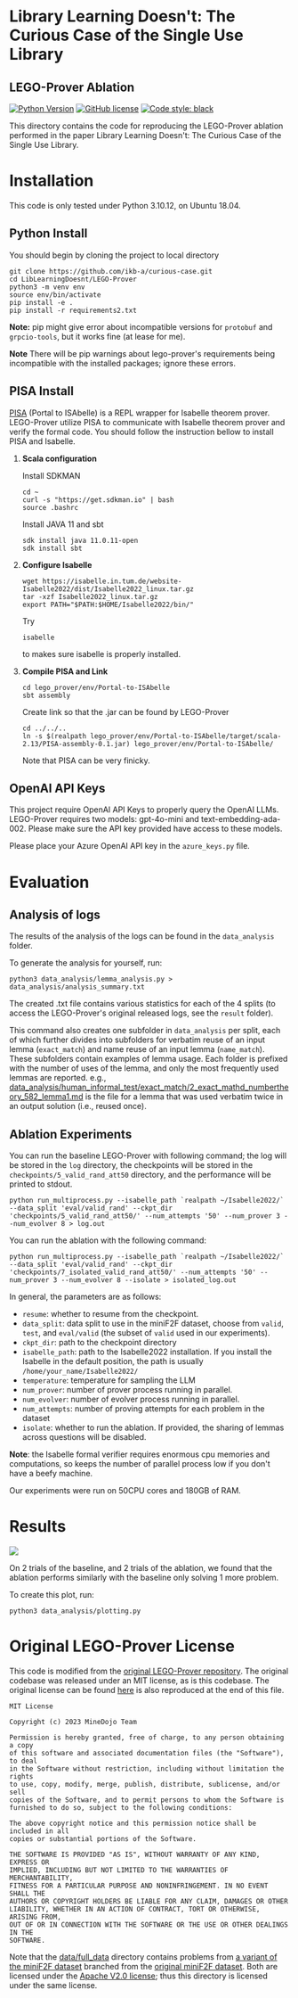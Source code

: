 # Library Learning Doesn't: The Curious Case of the Single Use Library
## LEGO-Prover Ablation


[![Python Version](https://img.shields.io/badge/Python-3.10.12-blue.svg)](https://github.com/wiio12/LEGO-Prover)
[![GitHub license](https://img.shields.io/github/license/MineDojo/Voyager)](hhttps://github.com/wiio12/LEGO-Prover/blob/main/LICENSE)
[![Code style: black](https://img.shields.io/badge/code%20style-black-000000.svg)](https://github.com/psf/black)

This directory contains the code for reproducing the LEGO-Prover ablation performed in the paper Library Learning Doesn't: The Curious Case of the Single Use Library.


# Installation

This code is only tested under Python 3.10.12, on Ubuntu 18.04.

## Python Install
You should begin by cloning the project to local directory
```shell
git clone https://github.com/ikb-a/curious-case.git
cd LibLearningDoesnt/LEGO-Prover
python3 -m venv env
source env/bin/activate
pip install -e .
pip install -r requirements2.txt
```
**Note:** pip might give error about incompatible versions for `protobuf` and `grpcio-tools`, but it works fine (at lease for me).

**Note** There will be pip warnings about lego-prover's requirements being incompatible with the installed packages; ignore these errors.


## PISA Install
[PISA](https://github.com/albertqjiang/Portal-to-ISAbelle) (Portal to ISAbelle) is a REPL wrapper for Isabelle theorem prover. LEGO-Prover utilize PISA to communicate with Isabelle theorem prover and verify the formal code. You should follow the instruction bellow to install PISA and Isabelle.

1. **Scala configuration**
   
    Install SDKMAN
    ```shell
    cd ~
    curl -s "https://get.sdkman.io" | bash
    source .bashrc
    ```
    
    Install JAVA 11 and sbt
    ```shell
    sdk install java 11.0.11-open
    sdk install sbt
    ```

2. **Configure Isabelle**
    ```shell
    wget https://isabelle.in.tum.de/website-Isabelle2022/dist/Isabelle2022_linux.tar.gz
    tar -xzf Isabelle2022_linux.tar.gz
    export PATH="$PATH:$HOME/Isabelle2022/bin/"
    ```
    Try
    ```shell
    isabelle 
    ```
    to makes sure isabelle is properly installed.

3. **Compile PISA and Link**

    ```shell
    cd lego_prover/env/Portal-to-ISAbelle
    sbt assembly
    ```
    
    Create link so that the .jar can be found by LEGO-Prover

    ```shell
    cd ../../..
    ln -s $(realpath lego_prover/env/Portal-to-ISAbelle/target/scala-2.13/PISA-assembly-0.1.jar) lego_prover/env/Portal-to-ISAbelle/
    ```

    Note that PISA can be very finicky.

## OpenAI API Keys
This project require OpenAI API Keys to properly query the OpenAI LLMs. LEGO-Prover requires two models: gpt-4o-mini and text-embedding-ada-002. Please make sure the API key provided have access to these models.

Please place your Azure OpenAI API key in the `azure_keys.py` file.

# Evaluation

## Analysis of logs

The results of the analysis of the logs can be found in the `data_analysis` folder. 

To generate the analysis for yourself, run:

```shell
python3 data_analysis/lemma_analysis.py > data_analysis/analysis_summary.txt
```

The created .txt file contains various statistics for each of the 4 splits (to access the LEGO-Prover's original released logs, see the `result` folder).

This command also creates one subfolder in `data_analysis` per split, each of which further divides into subfolders for verbatim reuse of an input lemma (`exact_match`) and name reuse of an input lemma (`name_match`). These subfolders contain examples of lemma usage. Each folder is prefixed with the number of uses of the lemma, and only the most frequently used lemmas are reported. e.g., [data_analysis/human_informal_test/exact_match/2_exact_mathd_numbertheory_582_lemma1.md](data_analysis/human_informal_test/exact_match/2_exact_mathd_numbertheory_582_lemma1.md) is the file for a lemma that was used verbatim twice in an output solution (i.e., reused once).

## Ablation Experiments

You can run the baseline LEGO-Prover with following command; the log will be stored in the `log` directory, the checkpoints will be stored in the `checkpoints/5_valid_rand_att50` directory, and the performance will be printed to stdout.

```shell
python run_multiprocess.py --isabelle_path `realpath ~/Isabelle2022/` --data_split 'eval/valid_rand' --ckpt_dir 'checkpoints/5_valid_rand_att50/' --num_attempts '50' --num_prover 3 --num_evolver 8 > log.out
```

You can run the ablation with the following command:

```shell
python run_multiprocess.py --isabelle_path `realpath ~/Isabelle2022/` --data_split 'eval/valid_rand' --ckpt_dir 'checkpoints/7_isolated_valid_rand_att50/' --num_attempts '50' --num_prover 3 --num_evolver 8 --isolate > isolated_log.out
```

In general, the parameters are as follows:
- `resume`: whether to resume from the checkpoint.
- `data_split`: data split to use in the miniF2F dataset, choose from `valid`, `test`, and `eval/valid` (the subset of `valid` used in our experiments).
- `ckpt_dir`: path to the checkpoint directory
- `isabelle_path`: path to the Isabelle2022 installation. If you install the Isabelle in the default position, the path is usually `/home/your_name/Isabelle2022/`
- `temperature`: temperature for sampling the LLM
- `num_prover`: number of prover process running in parallel.
- `num_evolver`: number of evolver process running in parallel.
- `num_attempts`: number of proving attempts for each problem in the dataset
- `isolate`: whether to run the ablation. If provided, the sharing of lemmas across questions will be disabled.

**Note**: the Isabelle formal verifier requires enormous cpu memories and computations, so keeps the number of parallel process low if you don't have a beefy machine.

Our experiments were run on 50CPU cores and 180GB of RAM.



# Results

![](images/ablation.png)

On 2 trials of the baseline, and 2 trials of the ablation, we found that the ablation performs similarly with the baseline only solving 1 more problem.

To create this plot, run:

```shell
python3 data_analysis/plotting.py
```

# Original LEGO-Prover License

This code is modified from the [original LEGO-Prover repository](https://github.com/wiio12/LEGO-Prover.git). The original codebase was released under an MIT license, as is this codebase. The original license can be found [here](https://github.com/wiio12/LEGO-Prover/blob/357672c7751cd0c84aff6bf72a3d1bf97614e81d/LICENSE) is also reproduced at the end of this file. 

```
MIT License

Copyright (c) 2023 MineDojo Team

Permission is hereby granted, free of charge, to any person obtaining a copy
of this software and associated documentation files (the "Software"), to deal
in the Software without restriction, including without limitation the rights
to use, copy, modify, merge, publish, distribute, sublicense, and/or sell
copies of the Software, and to permit persons to whom the Software is
furnished to do so, subject to the following conditions:

The above copyright notice and this permission notice shall be included in all
copies or substantial portions of the Software.

THE SOFTWARE IS PROVIDED "AS IS", WITHOUT WARRANTY OF ANY KIND, EXPRESS OR
IMPLIED, INCLUDING BUT NOT LIMITED TO THE WARRANTIES OF MERCHANTABILITY,
FITNESS FOR A PARTICULAR PURPOSE AND NONINFRINGEMENT. IN NO EVENT SHALL THE
AUTHORS OR COPYRIGHT HOLDERS BE LIABLE FOR ANY CLAIM, DAMAGES OR OTHER
LIABILITY, WHETHER IN AN ACTION OF CONTRACT, TORT OR OTHERWISE, ARISING FROM,
OUT OF OR IN CONNECTION WITH THE SOFTWARE OR THE USE OR OTHER DEALINGS IN THE
SOFTWARE.
```

Note that the [data/full_data](data/full_data/) directory contains problems from [a variant of the miniF2F dataset](https://github.com/albertqjiang/miniF2F) branched from the [original miniF2F dataset](https://github.com/openai/miniF2F/tree/main). Both are licensed under the [Apache V2.0 license](https://github.com/openai/miniF2F/blob/4e433ff5cadff23f9911a2bb5bbab2d351ce5554/isabelle/LICENSE); thus this directory is licensed under the same license.
